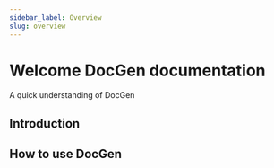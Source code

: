 ```yaml
---
sidebar_label: Overview
slug: overview
---
```


# Welcome DocGen documentation

A quick understanding of DocGen


## Introduction




## How to use DocGen



